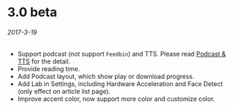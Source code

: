 # 3.0 beta
###### 2017-3-19
- Support podcast (not support `Feedbin`) and TTS. Please read <a href="https://github.com/seazon/FeedMe/blob/master/1.5%20Podcast%20%26%20TTS.md">Podcast & TTS</a> for the detail.
- Provide reading time.
- Add Podcast layout, which show play or download progress.
- Add Lab in Settings, including Hardware Acceleration and Face Detect (only effect on article list page).
- Improve accent color, now support more color and customize color.
